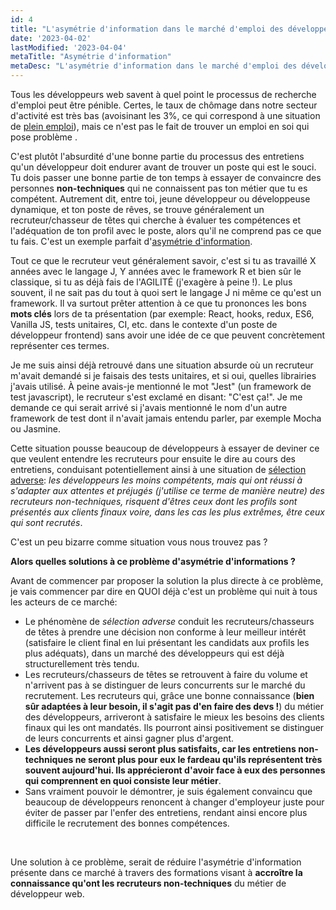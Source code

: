 ```yaml
---
id: 4
title: "L'asymétrie d'information dans le marché d'emploi des développeurs"
date: '2023-04-02'
lastModified: '2023-04-04'
metaTitle: "Asymétrie d'information"
metaDesc: "L'asymétrie d'information dans le marché d'emploi des développeurs et proposition d'une solution"
---
```


Tous les développeurs web savent à quel point le processus de recherche d'emploi peut être pénible. Certes, le taux de chômage dans notre secteur d'activité est très bas (avoisinant les 3%, ce qui correspond à une situation de [plein emploi](https://fr.wikipedia.org/wiki/Plein_emploi)), mais ce n'est pas le fait de trouver un emploi en soi qui pose problème .

C'est plutôt l'absurdité d'une bonne partie du processus des entretiens qu'un développeur doit endurer avant de trouver un poste qui est le souci. Tu dois passer une bonne partie de ton temps à essayer de convaincre des personnes **non-techniques** qui ne connaissent pas ton métier que tu es compétent. Autrement dit, entre toi, jeune développeur ou développeuse dynamique, et ton poste de rêves, se trouve généralement un recruteur/chasseur de têtes qui cherche à évaluer tes compétences et l'adéquation de ton profil avec le poste, alors qu'il ne comprend pas ce que tu fais. C'est un exemple parfait d'[asymétrie d'information](https://fr.wikipedia.org/wiki/Asym%C3%A9trie_d%27information).

Tout ce que le recruteur veut généralement savoir, c'est si tu as travaillé X années avec le langage J, Y années avec le framework R et bien sûr le classique, si tu as déjà fais de l'AGILITÉ (j'exagère à peine !). Le plus souvent,  il ne sait pas du tout à quoi sert le langage J ni même ce qu'est un framework. Il va surtout prêter attention à ce que tu prononces les bons  **mots clés** lors de ta présentation (par exemple: React, hooks, redux, ES6, Vanilla JS, tests unitaires, CI, etc. dans le contexte d'un poste de développeur frontend) sans avoir une idée de ce que peuvent concrètement représenter ces termes.

Je me suis ainsi déjà retrouvé dans une situation absurde où un recruteur m'avait demandé si je faisais des tests unitaires, et si oui, quelles librairies j'avais utilisé. À peine avais-je mentionné le mot "Jest" (un framework de test javascript), le recruteur s'est exclamé en disant: "C'est ça!". Je me demande ce qui serait arrivé si j'avais mentionné le nom d'un autre framework de test dont il n'avait jamais entendu parler, par exemple Mocha ou Jasmine.


Cette situation pousse beaucoup de développeurs à essayer de deviner ce que veulent entendre les recruteurs pour ensuite le dire au cours des entretiens, conduisant potentiellement ainsi à une situation de [sélection adverse](https://fr.wikipedia.org/wiki/S%C3%A9lection_adverse): *les développeurs les moins compétents,  mais qui ont réussi à s'adapter aux attentes et préjugés (j'utilise ce terme de manière neutre) des recruteurs non-techniques, risquent d'êtres ceux dont les profils sont présentés aux clients finaux voire, dans les cas les plus extrêmes, être ceux qui sont recrutés*.

C'est un peu bizarre comme situation vous nous trouvez pas ?

**Alors quelles solutions à ce problème d'asymétrie d'informations ?**

Avant de commencer par proposer la solution la plus directe à ce problème, je vais commencer par dire en QUOI déjà c'est un problème qui nuit à tous les acteurs de ce marché:

- Le phénomène de *sélection adverse* conduit les recruteurs/chasseurs de têtes à prendre une décision non conforme à leur meilleur intérêt (satisfaire le client final en lui présentant les candidats aux profils les plus adéquats), dans un marché des développeurs qui est déjà structurellement très tendu.
- Les recruteurs/chasseurs de têtes se retrouvent à faire du volume et n'arrivent pas à se distinguer de leurs concurrents sur le marché du recrutement. Les recruteurs qui, grâce une bonne connaissance (**bien sûr adaptées à leur besoin, il s'agit pas d'en faire des devs !**) du métier des développeurs, arriveront à satisfaire le mieux les besoins des clients finaux qui les ont mandatés. Ils pourront ainsi positivement se distinguer de leurs concurrents et ainsi gagner plus d'argent.
- **Les développeurs aussi seront plus satisfaits, car les entretiens non-techniques ne seront plus pour eux le fardeau qu'ils représentent très souvent aujourd'hui. Ils apprécieront d'avoir face à eux des personnes qui comprennent en quoi consiste leur métier**.
- Sans vraiment pouvoir le démontrer, je suis également convaincu que beaucoup de développeurs renoncent à changer d'employeur juste pour éviter de passer par l'enfer des entretiens, rendant ainsi encore plus difficile le recrutement des bonnes compétences.

&nbsp;

Une solution à ce problème, serait de réduire l'asymétrie d'information présente dans ce marché à travers des formations visant à **accroître la connaissance qu'ont les recruteurs non-techniques** du métier de développeur web.
